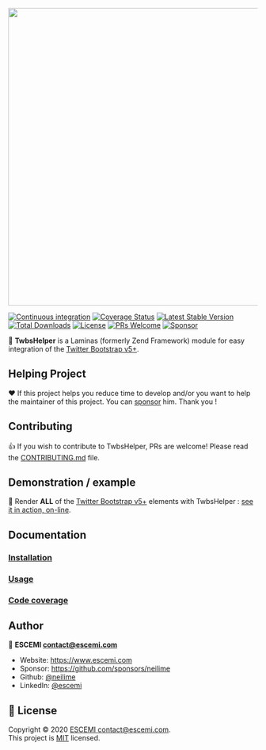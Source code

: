 <p align="center">
  <a href="https://github.com/neilime/twbs-helper-module" target="_blank"><img src="https://repository-images.githubusercontent.com/80362393/425f1180-7115-11ea-96d4-75646c99df22" width="600" /></a>
</p>

[![Continuous integration](https://github.com/neilime/twbs-helper-module/workflows/Continuous%20integration/badge.svg)](https://github.com/neilime/twbs-helper-module/actions?query=workflow%3A%22Continuous+integration%22)
[![Coverage Status](https://codecov.io/gh/neilime/twbs-helper-module/branch/main/graph/badge.svg)](https://codecov.io/gh/neilime/twbs-helper-module)
[![Latest Stable Version](https://poser.pugx.org/neilime/twbs-helper-module/v/stable)](https://packagist.org/packages/neilime/twbs-helper-module)
[![Total Downloads](https://poser.pugx.org/neilime/twbs-helper-module/downloads)](https://packagist.org/packages/neilime/twbs-helper-module)
[![License](https://poser.pugx.org/neilime/twbs-helper-module/license)](https://packagist.org/packages/neilime/twbs-helper-module)
[![PRs Welcome](https://img.shields.io/badge/PRs-welcome-brightgreen.svg)](CONTRIBUTING.md)
[![Sponsor](https://img.shields.io/badge/%E2%9D%A4-Sponsor-ff69b4)](https://github.com/sponsors/neilime)

📢 **TwbsHelper** is a Laminas (formerly Zend Framework) module for easy integration of the [Twitter Bootstrap v5+](https://getbootstrap.com/).

## Helping Project

❤️ If this project helps you reduce time to develop and/or you want to help the maintainer of this project. You can [sponsor](https://github.com/sponsors/neilime) him. Thank you !

## Contributing

👍 If you wish to contribute to TwbsHelper, PRs are welcome! Please read the [CONTRIBUTING.md](CONTRIBUTING.md) file.

## Demonstration / example

🚀 Render **ALL** of the [Twitter Bootstrap v5+](https://getbootstrap.com/) elements with TwbsHelper : [see it in action, on-line](https://neilime.github.io/twbs-helper-module/#/usage/?id=rendering).

## Documentation

### [Installation](https://neilime.github.io/twbs-helper-module/#/installation)

### [Usage](https://neilime.github.io/twbs-helper-module/#/usage/)

### [Code coverage](https://codecov.io/gh/neilime/twbs-helper-module)

## Author

👤 **ESCEMI <contact@escemi.com>**

- Website: https://www.escemi.com
- Sponsor: https://github.com/sponsors/neilime
- Github: [@neilime](https://github.com/neilime)
- LinkedIn: [@escemi](https://www.linkedin.com/company/escemi)

## 📝 License

Copyright © 2020 [ESCEMI <contact@escemi.com>](https://www.escemi.com).<br />
This project is [MIT](https://github.com/neilime/twbs-helper-module/blob/main/LICENSE) licensed.

